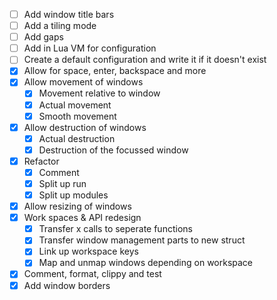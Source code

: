 - [ ] Add window title bars
- [ ] Add a tiling mode
- [ ] Add gaps
- [ ] Add in Lua VM for configuration
- [ ] Create a default configuration and write it if it doesn't exist
- [X] Allow for space, enter, backspace and more
- [X] Allow movement of windows
  - [X] Movement relative to window
  - [X] Actual movement
  - [X] Smooth movement
- [X] Allow destruction of windows
  - [X] Actual destruction
  - [X] Destruction of the focussed window
- [X] Refactor
  - [X] Comment
  - [X] Split up run
  - [X] Split up modules
- [X] Allow resizing of windows
- [X] Work spaces & API redesign
  - [X] Transfer x calls to seperate functions
  - [X] Transfer window management parts to new struct
  - [X] Link up workspace keys
  - [X] Map and unmap windows depending on workspace
- [X] Comment, format, clippy and test
- [X] Add window borders

